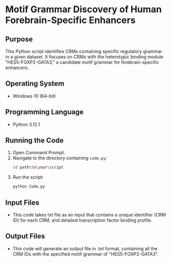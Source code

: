 # Motif Grammar Discovery of Human Forebrain-Specific Enhancers

## Purpose
This Python script identifies CRMs containing specific regulatory grammar in a given dataset. It focuses on CRMs with the heterotypic binding module "HES5-FOXP2-GATA3," a candidate motif grammar for forebrain-specific enhancers.

## Operating System
- Windows 10 (64-bit)

## Programming Language
- Python 3.12.1

## Running the Code
1. Open Command Prompt.
2. Navigate to the directory containing `code.py`:
   ```sh
   cd path\to\your\script
   ```
3. Run the script:
   ```sh
   python Code.py
   ```

## Input Files
- This code takes txt file as an input that contains a unique identifier (CRM ID) for each CRM, and detailed transcription factor binding profile.



## Output Files
- This code will generate an output file in .txt format, containing all the CRM IDs with the specified motif grammar of "HES5-FOXP2-GATA3".

